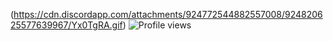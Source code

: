 (https://cdn.discordapp.com/attachments/924772544882557008/924820625577639967/Yx0TgRA.gif)
![Profile views](https://gpvc.arturio.dev/mrfafidoo)  
